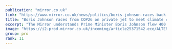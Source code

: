 ```yaml
---
publication: "mirror.co.uk"
link: "https://www.mirror.co.uk/news/politics/boris-johnson-races-back-cop-25371485.amp"
title: "Boris Johnson races from COP26 on private jet to meet climate change sceptic pal"
excerpt: "The Mirror understands Prime Minister Boris Johnson flew 400 miles on a private jet to attend a reunion dinner for Daily Telegraph journalists, with self-confessed climate change sceptic Lord Moore - "
image: "https://i2-prod.mirror.co.uk/incoming/article25371542.ece/ALTERNATES/s1200/0_Hypocrite-Johnson-EXCL.jpg"
group: pro
rank: 11
---
```

